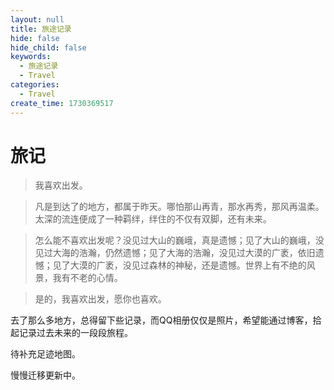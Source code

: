 ```yaml
---
layout: null
title: 旅途记录
hide: false
hide_child: false
keywords:
  - 旅途记录
  - Travel
categories:
  - Travel
create_time: 1730369517
---
```



# 旅记

> 我喜欢出发。

> 凡是到达了的地方，都属于昨天。哪怕那山再青，那水再秀，那风再温柔。太深的流连便成了一种羁绊，绊住的不仅有双脚，还有未来。

> 怎么能不喜欢出发呢？没见过大山的巍峨，真是遗憾；见了大山的巍峨，没见过大海的浩瀚，仍然遗憾；见了大海的浩瀚，没见过大漠的广袤，依旧遗憾；见了大漠的广袤，没见过森林的神秘，还是遗憾。世界上有不绝的风景，我有不老的心情。

> 是的，我喜欢出发，愿你也喜欢。

去了那么多地方，总得留下些记录，而QQ相册仅仅是照片，希望能通过博客，拾起记录过去未来的一段段旅程。

待补充足迹地图。

慢慢迁移更新中。

